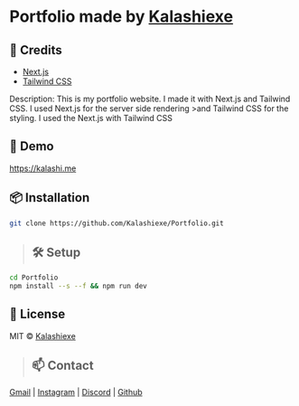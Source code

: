 # Portfolio made by [Kalashiexe](https://github.com/Kalashiexe)

## 📝 Credits

 - [Next.js](https://nextjs.org/)
 - [Tailwind CSS](https://tailwindcss.com/)

 Description: This is my portfolio website. I made it with Next.js and Tailwind CSS. I used Next.js for the server side rendering >and Tailwind CSS for the styling. I used the Next.js with Tailwind CSS
## 🚀 Demo

https://kalashi.me

## 📦 Installation

```bash 
git clone https://github.com/Kalashiexe/Portfolio.git
```

>## 🛠 Setup

```bash
cd Portfolio
npm install --s --f && npm run dev
```

## 📄 License

MIT © [Kalashiexe](./LICENSE)

>## 📫 Contact

[Gmail](mailto:kalashispotify@gmail.com) | [Instagram](https://instagram.com/mustafacanyl) |  [Discord](https://discord.com/users/1059362574958874634) | [Github](https://github.com/Kalashiexe)

